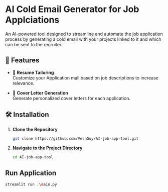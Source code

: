# AI Cold Email Generator for Job Applciations

An AI-powered tool designed to streamline and automate the job application process by generating a cold email with your projects linked to it and which can be sent to the recruiter.

## 🚀 Features

- 🧠 **Resume Tailoring**  
  Customize your Application mail based on job descriptions to increase relevance.

- 📝 **Cover Letter Generation**  
  Generate personalized cover letters for each application.

## 🛠️ Installation

1. **Clone the Repository**
   ```bash
   git clone https://github.com/VeshGuy/AI-job-app-tool.git
2. **Navigate to the Project Directory**
   ```bash
   cd AI-job-app-tool

## Run Application
```bash
streamlit run .\main.py
